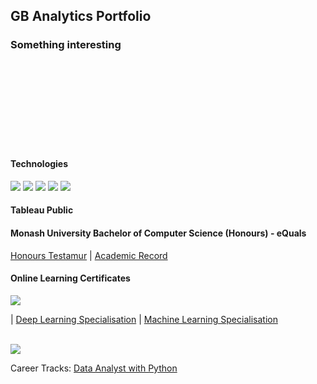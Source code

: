 ## GB Analytics Portfolio


### Something interesting

<br>
<br>
<br>
<br>
<br>
<br>
<br>
<br>

#### Technologies

<img src="https://img.shields.io/badge/Linux-FCC624?style=for-the-badge&logo=linux&logoColor=black"> <img src="https://img.shields.io/badge/Python-FFD43B?style=for-the-badge&logo=python&logoColor=blue"> <img src="https://img.shields.io/badge/PostgreSQL-316192?style=for-the-badge&logo=postgresql&logoColor=white"> <img src="https://img.shields.io/badge/Tableau-E97627?style=for-the-badge&logo=Tableau&logoColor=white"> <img src="https://img.shields.io/badge/Plotly-239120?style=for-the-badge&logo=plotly&logoColor=white">

#### Tableau Public

#### Monash University Bachelor of Computer Science (Honours) - eQuals

<a href="https://www.myequals.net/sharelink/39941e9e-ca7f-4e82-93ee-9dd8176a53d0/ca865b86-4f7c-4df3-aaaf-efd62d9b6937" target="_blank">Honours Testamur</a>
  |  <a href="https://www.myequals.net/sharelink/4c7e4070-a61b-487c-92bd-ca6cc2d66125/3ffd5af4-a887-4b41-b17e-b40865f54b86" target="_blank">Academic Record</a>

#### Online Learning Certificates

<img src="https://img.shields.io/badge/Coursera-0056D2?style=for-the-badge&logo=Coursera&logoColor=white">

|  <a href="https://coursera.org/share/439e587f313bdaff15f4986fc2edfe84" target="_blank">Deep Learning Specialisation</a>
  |  <a href="https://coursera.org/share/4791964d7d45562d884f699f4d354563" target="_blank">Machine Learning Specialisation</a>

<br>
<img src="https://img.shields.io/badge/Datacamp-05192D?style=for-the-badge&logo=datacamp&logoColor=65FF8F">

Career Tracks: <a href="https://www.datacamp.com/statement-of-accomplishment/track/2a9dfd256304c865f3e43988143b5245a8d036cc" target="_blank">Data Analyst with Python</a>

